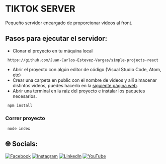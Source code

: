 # TIKTOK SERVER

Pequeño servidor encargado de proporcionar videos al front.

## Pasos para ejecutar el servidor:

- Clonar el proyecto en tu máquina local

```git
 https://github.com/Juan-Carlos-Estevez-Vargas/simple-projects-react
```

- Abrir el proyecto con algún editor de código (Visual Studio Code, Atom, etc)
- Crear una carpeta en public con el nombre de videos y allí almacenar distintos videos, puedes hacerlo en la [siguiente página web](https://www.pexels.com/es-es/buscar/videos/vertical/).
- Abrir una terminal en la raiz del proyecto e instalar los paquetes necesarios.

```batch
 npm install
```

### Correr proyecto

```batch
 node index
```

## 🌐 Socials:

[![Facebook](https://img.shields.io/badge/Facebook-%231877F2.svg?logo=Facebook&logoColor=white)](https://facebook.com/juancarlos.estevezvargas.98) [![Instagram](https://img.shields.io/badge/Instagram-%23E4405F.svg?logo=Instagram&logoColor=white)](https://instagram.com/juankestevez) [![LinkedIn](https://img.shields.io/badge/LinkedIn-%230077B5.svg?logo=linkedin&logoColor=white)](https://linkedin.com/in/juan-carlos-estevez-vargas) [![YouTube](https://img.shields.io/badge/YouTube-%23FF0000.svg?logo=YouTube&logoColor=white)](https://youtube.com/@JuanCarlosEstevezVargas)
